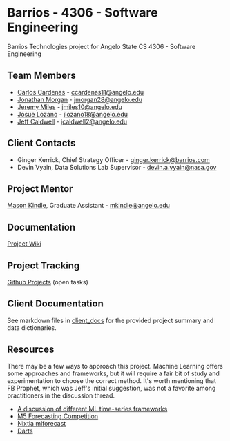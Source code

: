 # Barrios - 4306 - Software Engineering
Barrios Technologies project for Angelo State CS 4306 - Software Engineering

## Team Members
- [Carlos Cardenas](https://github.com/arcxcc) - ccardenas11@angelo.edu
- [Jonathan Morgan](https://github.com/jmorgan28-01) - jmorgan28@angelo.edu
- [Jeremy Miles](https://github.com/jeremymiles) - jmiles10@angelo.edu
- [Josue Lozano](https://github.com/jlozano23) - jlozano18@angelo.edu
- [Jeff Caldwell](https://github.com/nemo-omen) - jcaldwell2@angelo.edu

## Client Contacts
- Ginger Kerrick, Chief Strategy Officer - ginger.kerrick@barrios.com
- Devin Vyain, Data Solutions Lab Supervisor - devin.a.vyain@nasa.gov

## Project Mentor
[Mason Kindle](https://www.angelo.edu/live/profiles/13285-mason-kindle),  Graduate Assistant  - mkindle@angelo.edu

## Documentation
[Project Wiki](https://github.com/4306-team-noname/barrios/wiki)

## Project Tracking
[Github Projects](https://github.com/4306-team-noname/barrios/projects?query=is%3Aopen) (open tasks)

## Client Documentation
See markdown files in [client_docs](./client_docs) for the provided project summary and data dictionaries.

## Resources

There may be a few ways to approach this project. Machine Learning offers some approaches and frameworks, but it will require a fair bit of study and experimentation to choose the correct method. It's worth mentioning that FB Prophet, which was Jeff's initial suggestion, was not a favorite among practitioners in the discussion thread.

- [A discussion of different ML time-series frameworks](https://www.reddit.com/r/MachineLearning/comments/114d166/discussion_time_series_methods_comparisons/)
- [M5 Forecasting Competition](https://www.innovating-automation.blog/m5-forecasting-competition/)
- [Nixtla mlforecast](https://github.com/Nixtla/mlforecast)
- [Darts](https://unit8co.github.io/darts/index.html)